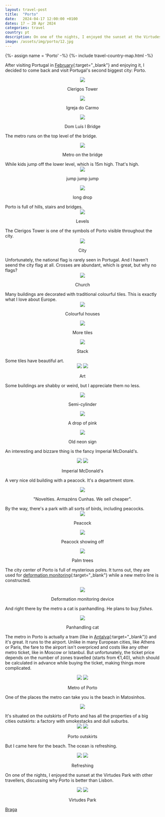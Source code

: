 ```yaml
---
layout: travel-post
title:  "Porto"
date:   2024-04-17 12:00:00 +0100
dates: 17 – 20 Apr 2024
categories: travel
country: pt
description: On one of the nights, I enjoyed the sunset at the Virtudes Park with other travellers, discussing why Porto is better than Lisbon.
image: /assets/img/porto/12.jpg
---
```


{%- assign name = 'Porto' -%}
{%- include travel-country-map.html -%}

After visiting Portugal in [February](/travel/2024/lisbon){:target="_blank"} and enjoying it, I decided to come back and visit Portugal's second biggest city: Porto.
<center>
    <img src="/assets/img/porto/1.jpg" />
    <p class="image-label">Clerigos Tower</p>
</center>
<center>
    <img src="/assets/img/porto/2.jpg" />
    <p class="image-label">Igreja do Carmo</p>
</center>
<center>
    <img src="/assets/img/porto/3.jpg" />
    <p class="image-label">Dom Luís I Bridge </p>
</center>

The metro runs on the top level of the bridge.
<center>
    <img src="/assets/img/porto/4.jpg" />
    <p class="image-label">Metro on the bridge</p>
</center>
While kids jump off the lower level, which is 15m high. That's high.
<center>
    <img src="/assets/img/porto/5.jpg" />
    <p class="image-label">jump jump jump</p>
</center>
<center>
    <img src="/assets/img/porto/6.jpg" />
    <p class="image-label">long drop</p>
</center>
Porto is full of hills, stairs and bridges.
<center>
    <img src="/assets/img/porto/7.jpg" />
    <p class="image-label">Levels</p>
</center>
The Clerigos Tower is one of the symbols of Porto visible throughout the city. 
<center>
    <img src="/assets/img/porto/8.jpg" />
    <p class="image-label">City</p>
</center>
Unfortunately, the national flag is rarely seen in Portugal. And I haven't seend the city flag at all. Crosses are abundant, which is great, but why no flags?
<center>
    <img src="/assets/img/porto/9.jpg" />
    <p class="image-label">Church</p>
</center>
Many buildings are decorated with traditional colourful tiles. This is exactly what I love about Europe.
<center>
    <img src="/assets/img/porto/11.jpg" />
    <p class="image-label">Colourful houses</p>
</center>

<center>
    <img src="/assets/img/porto/12.jpg" />
    <p class="image-label">More tiles</p>
</center>

<center>
    <img src="/assets/img/porto/10.jpg" />
    <p class="image-label">Stack</p>
</center>
Some tiles have beautiful art.
<center>
    <div class="side-by-side">
        <img src="/assets/img/porto/26.jpg" />
        <img src="/assets/img/porto/27.jpg" />
    </div>
    <p class="image-label">Art</p>
</center>

Some buildings are shabby or weird, but I appreciate them no less.
<center>
    <img src="/assets/img/porto/15.jpg" />
    <p class="image-label">Semi-cylinder</p>
</center>
<center>
    <img src="/assets/img/porto/13.jpg" />
    <p class="image-label">A drop of pink</p>
</center>


<center>
    <img src="/assets/img/porto/16.jpg" />
    <p class="image-label">Old neon sign</p>
</center>


An interesting and bizzare thing is the fancy Imperial McDonald's. 
<center>
    <div class="side-by-side">
        <img src="/assets/img/porto/32.jpg" />
        <img src="/assets/img/porto/33.jpg" />
    </div>
    <p class="image-label">Imperial McDonald's</p>
</center>

A very nice old building with a peacock. It's a department store.
<center>
    <img src="/assets/img/porto/14.jpg" />
    <p class="image-label">"Novelties. Armazéns Cunhas. We sell cheaper".</p>
</center>
By the way, there's a park with all sorts of birds, including peacocks.
<center>
    <img src="/assets/img/porto/17.jpg" />
    <p class="image-label">Peacock</p>
</center>
<center>
    <img src="/assets/img/porto/18.jpg" />
    <p class="image-label">Peacock showing off</p>
</center>
<center>
    <img src="/assets/img/porto/19.jpg" />
    <p class="image-label">Palm trees</p>
</center>

The city center of Porto is full of mysterious poles. It turns out, they are used for [deformation monitoring](https://en.wikipedia.org/wiki/Deformation_monitoring){:target="_blank"} while a new metro line is constructed.
<center>
    <img src="/assets/img/porto/22.jpg" />
    <p class="image-label">Deformation monitoring device</p>
</center>

And right there by the metro a cat is panhandling. He plans to buy _fishes_.
<center>
    <img src="/assets/img/porto/20.jpg" />
    <p class="image-label">Panhandling cat</p>
</center>

The metro in Porto is actually a tram (like in [Antalya](/travel/2023/antalya){:target="_blank"}) and it's great. It runs to the airport. Unlike in many European cities, like Athens or Paris, the fare to the airport isn't overpriced and costs like any other metro ticket, like in Moscow or Istanbul. But unfortunately, the ticket price depends on the number of zones travelled (starts from €1,40), which should be calculated in advance while buying the ticket, making things more complicated. 
<center>
    <div class="side-by-side">
        <img src="/assets/img/porto/23.jpg" />
        <img src="/assets/img/porto/24.jpg" />
    </div>
    <p class="image-label">Metro of Porto</p>
</center>

One of the places the metro can take you is the beach in Matosinhos.
<center>
    <img src="/assets/img/porto/21.jpg" />
    <p class="image-label"></p>
</center>
It's situated on the outskirts of Porto and has all the properties of a big cities outskirts: a factory with smokestacks and dull suburbs.
<center>
    <div class="side-by-side">
        <img src="/assets/img/porto/28.jpg" />
        <img src="/assets/img/porto/29.jpg" />
    </div>
    <p class="image-label">Porto outskirts</p>
</center>

But I came here for the beach. The ocean is refreshing.
<center>
    <div class="side-by-side">
        <img src="/assets/img/porto/30.jpg" />
        <img src="/assets/img/porto/31.jpg" />
    </div>
    <p class="image-label">Refreshing</p>
</center>

On one of the nights, I enjoyed the sunset at the Virtudes Park with other travellers, discussing why Porto is better than Lisbon.
<center>
    <div class="side-by-side">
        <img src="/assets/img/porto/34.jpg" />
        <img src="/assets/img/porto/35.jpg" />
    </div>
    <p class="image-label">Virtudes Park</p>
</center>

<a class="next" href="/travel/2024/braga">
    Braga
</a>
